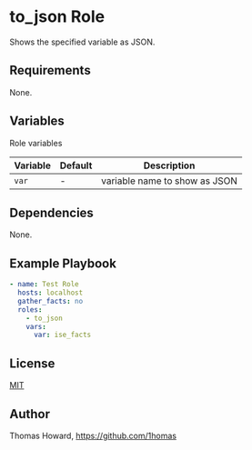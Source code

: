 # to_json Role

Shows the specified variable as JSON.

## Requirements

None.

## Variables

Role variables

| Variable | Default | Description |
| -------- | ------- | ----------- |
| `var`    | -       | variable name to show as JSON |

## Dependencies

None.

## Example Playbook

```yaml
- name: Test Role 
  hosts: localhost
  gather_facts: no
  roles:
    - to_json
    vars:
      var: ise_facts
```

## License

[MIT](https://mit-license.org/)

## Author

Thomas Howard, <https://github.com/1homas>
